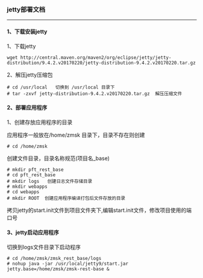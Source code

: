 ### jetty部署文档 ###
-----
#### 1、下载安装jetty

1、下载jetty

```
wget http://central.maven.org/maven2/org/eclipse/jetty/jetty-distribution/9.4.2.v20170220/jetty-distribution-9.4.2.v20170220.tar.gz
```

2、解压jetty压缩包

```
# cd /usr/local   切换到 /usr/local 目录下
# tar -zxvf jetty-distribution-9.4.2.v20170220.tar.gz  解压压缩文件
```


#### 2、部署应用程序

1、创建存放应用程序的目录

应用程序一般放在/home/zmsk 目录下，目录不存在则创建

```
# cd /home/zmsk
```

创建文件目录，目录名称规范(项目名_base)

```
# mkdir pft_rest_base
# cd pft_rest_base
# mkdir logs   创建日志文件存储目录
# mkdir webapps
# cd webapps
# mkdir ROOT  创建应用程序编译打包后文件存放的目录
```

拷贝jetty的start.init文件到项目文件夹下,编辑start.init文件，修改项目使用的端口号

#### 3、jetty启动应用程序

切换到logs文件目录下启动程序
```
# cd /home/zmsk/zmsk_rest_base/logs 
# nohup java -jar /usr/local/jetty9/start.jar jetty.base=/home/zmsk/zmsk-rest-base &
```
